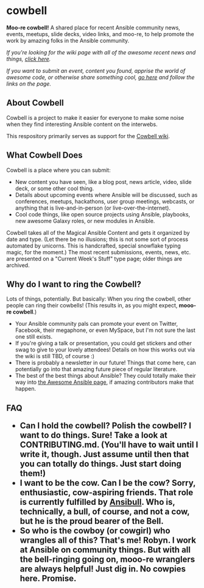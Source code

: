 # cowbell
<b>Moo-re cowbell!</b> A shared place for recent Ansible community news, events, meetups, slide decks, video links, and moo-re, to help promote the work by amazing folks in the Ansible community.
<p>
<i>If you're looking for the wiki page with all of the awesome recent news and things, <a href="https://github.com/robynbergeron/cowbell/wiki">click here</a>.</i>
<p>
<i>If you want to submit an event, content you found, apprise the world of awesome code, or otherwise share something cool, <a href="https://github.com/robynbergeron/cowbell/wiki">go here</a> and follow the links on the page.</i>
<br>
<h2>About Cowbell</h2>
Cowbell is a project to make it easier for everyone to make some noise when they find interesting Ansible content on the interwebs.
<p>
This respository primarily serves as support for the <a href="https://github.com/robynbergeron/cowbell/wiki">Cowbell wiki</a>.
<p>
<h2>What Cowbell Does</h2>
Cowbell is a place where you can submit:
<ul>
<li>New content you have seen, like a blog post, news article, video, slide deck, or some other cool thing.
<li>Details about upcoming events where Ansible will be discussed, such as conferences, meetups, hackathons, user group meetings, webcasts, or anything that is live-and-in-person (or live-over-the-internet).
<li>Cool code things, like open source projects using Ansible, playbooks, new awesome Galaxy roles, or new modules in Ansible.
</ul>
<p>
Cowbell takes all of the Magical Ansible Content and gets it organized by date and type. (Let there be no illusions; this is not some sort of process automated by unicorns. This is handcrafted, special snowflake typing magic, for the moment.) The most recent submissions, events, news, etc. are presented on a "Current Week's Stuff" type page; older things are archived.
<p>
<h2>Why do I want to ring the Cowbell?</h2>
Lots of things, potentially. But basically: When you ring the cowbell, other people can ring their cowbells! (This results in, as you might expect, <b>mooo-re cowbell</b>.)
<p>
<ul>
<li>Your Ansible community pals can promote your event on Twitter, Facebook, their megaphone, or even MySpace, but I'm not sure the last one still exists.
<li>If you're giving a talk or presentation, you could get stickers and other swag to give to your lovely attendees! Details on how this works out via the wiki is still TBD, of course :)
<li>There is probably a newsletter in our future! Things that come here, can potentially go into that amazing future piece of regular literature.
<li>The best of the best things about Ansible? They could totally make their way into <a href="https://github.com/jdauphant/awesome-ansible">the Awesome Ansible page</a>, if amazing contributors make that happen.
</ul>
<h2>FAQ
<p>
<ul>
<li><b>Can I hold the cowbell? Polish the cowbell? I want to do things.</b> Sure! Take a look at CONTRIBUTING.md. (You'll have to wait until I write it, though. Just assume until then that you can totally do things. Just start doing them!)
<li><b>I want to be the cow. Can I be the cow?</b> Sorry, enthusiastic, cow-aspiring friends. That role is currently fulfilled by <a href="http://twitter.com/Ansibull">Ansibull</a>. Who is, technically, a bull, of course, and not a cow, but he is the proud bearer of the Bell.
<li><b>So who is the cowboy (or cowgirl) who wrangles all of this?</b> That's me! Robyn. I work at Ansible on community things. But with all the bell-ringing going on, mooo-re wranglers are always helpful! Just dig in. No cowpies here. Promise.
</ul>
